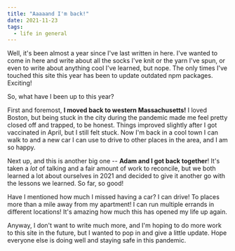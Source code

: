 ```yaml
---
title: "Aaaaand I'm back!"
date: 2021-11-23
tags:
  - life in general
---
```


Well, it's been almost a year since I've last written in here. I've wanted to come in here and write about all the socks I've knit or the yarn I've spun, or even to write about anything cool I've learned, but nope. The only times I've touched this site this year has been to update outdated npm packages. Exciting!

So, what have I been up to this year?

First and foremost, **I moved back to western Massachusetts!** I loved Boston, but being stuck in the city during the pandemic made me feel pretty closed off and trapped, to be honest. Things improved slightly after I got vaccinated in April, but I still felt stuck. Now I'm back in a cool town I can walk to and a new car I can use to drive to other places in the area, and I am so happy.

Next up, and this is another big one -- **Adam and I got back together**! It's taken a _lot_ of talking and a fair amount of work to reconcile, but we both learned a lot about ourselves in 2021 and decided to give it another go with the lessons we learned. So far, so good!

Have I mentioned how much I missed having a car? I can drive! To places more than a mile away from my apartment! I can run multiple errands in different locations! It's amazing how much this has opened my life up again.

Anyway, I don't want to write much more, and I'm hoping to do more work to this site in the future, but I wanted to pop in and give a little update. Hope everyone else is doing well and staying safe in this pandemic.
